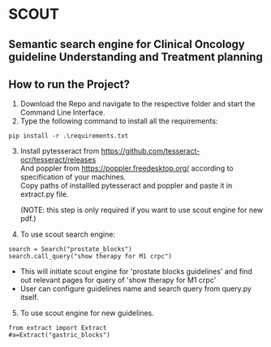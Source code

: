 # SCOUT
## Semantic search engine for Clinical Oncology guideline Understanding and Treatment planning

 
## How to run the Project? 
1. Download the Repo and navigate to the respective folder and start the Command Line Interface.
2. Type the following command to install all the requirements: 

```
pip install -r .\requirements.txt
```  

 

3. Install pytesseract from https://github.com/tesseract-ocr/tesseract/releases   
   And poppler from https://poppler.freedesktop.org/  according to specification of your machines.   
   Copy paths of installled pytesseract and poppler and paste it in extract.py file.  

   (NOTE: this step is only required if you want to use scout engine for new pdf.)
 
4. To use scout search engine: 

```
search = Search("prostate_blocks")
search.call_query("show therapy for M1 crpc")
```  
   - This will initiate scout engine for 'prostate blocks guidelines' and find out relevant pages for query of 'show therapy for M1 crpc'
   - User can configure guidelines name and search query from query.py itself.
   
5. To use scout engine for new guidelines. 
```
from extract import Extract
#a=Extract("gastric_blocks")
```  
